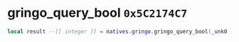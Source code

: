 # gringo_query_bool `0x5C2174C7`

```lua
local result --[[ integer ]] = natives.gringo.gringo_query_bool(_unk0 --[[ integer ]], _unk1 --[[ integer ]], _unk2 --[[ integer ]], _unk3 --[[ integer ]])
```